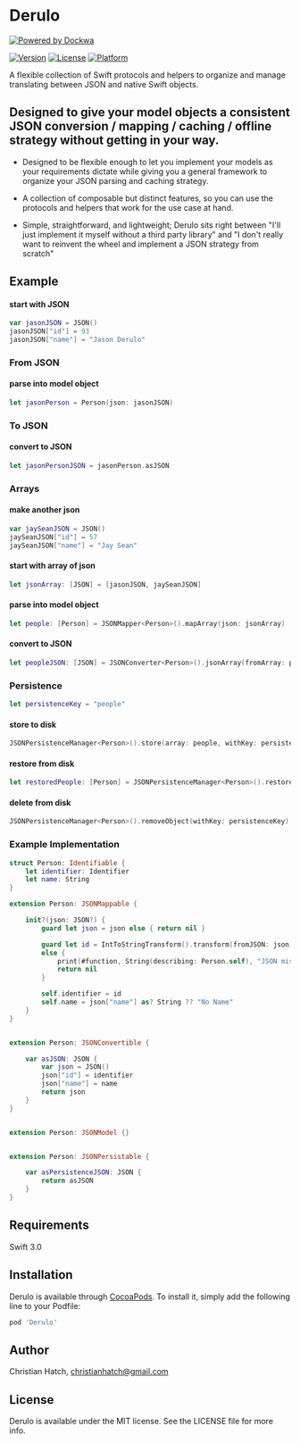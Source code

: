 # Derulo
[![Powered by Dockwa](https://raw.githubusercontent.com/dockwa/openpixel/dockwa/by-dockwa.png)](https://engineering.dockwa.com/)

[![Version](https://img.shields.io/cocoapods/v/Derulo.svg?style=flat)](http://cocoapods.org/pods/Derulo)
[![License](https://img.shields.io/cocoapods/l/Derulo.svg?style=flat)](http://cocoapods.org/pods/Derulo)
[![Platform](https://img.shields.io/cocoapods/p/Derulo.svg?style=flat)](http://cocoapods.org/pods/Derulo)

A flexible collection of Swift protocols and helpers to organize and manage translating between JSON and native Swift objects.


## Designed to give your model objects a consistent JSON conversion / mapping / caching / offline strategy without getting in your way.

* Designed to be flexible enough to let you implement your models as your requirements dictate while giving you a general framework to organize your JSON parsing and caching strategy.

* A collection of composable but distinct features, so you can use the protocols and helpers that work for the use case at hand.
  
* Simple, straightforward, and lightweight; Derulo sits right between "I'll just implement it myself without a third party library" and "I don't really want to reinvent the wheel and implement a JSON strategy from scratch"




## Example

#### start with JSON

```swift
var jasonJSON = JSON()
jasonJSON["id"] = 93
jasonJSON["name"] = "Jason Derulo"
```


### From JSON

#### parse into model object
```swift
let jasonPerson = Person(json: jasonJSON)
```

### To JSON

#### convert to JSON
```swift
let jasonPersonJSON = jasonPerson.asJSON
```


### Arrays


#### make another json
```swift
var jaySeanJSON = JSON()
jaySeanJSON["id"] = 57
jaySeanJSON["name"] = "Jay Sean"
```

#### start with array of json
```swift
let jsonArray: [JSON] = [jasonJSON, jaySeanJSON]
```

#### parse into model object
```swift
let people: [Person] = JSONMapper<Person>().mapArray(json: jsonArray)
```

#### convert to JSON
```swift
let peopleJSON: [JSON] = JSONConverter<Person>().jsonArray(fromArray: people)
```


### Persistence

```swift
let persistenceKey = "people"
```

#### store to disk
```swift
JSONPersistenceManager<Person>().store(array: people, withKey: persistenceKey)
```

#### restore from disk
```swift
let restoredPeople: [Person] = JSONPersistenceManager<Person>().restoreArray(withKey: persistenceKey)
```

#### delete from disk
```swift
JSONPersistenceManager<Person>().removeObject(withKey: persistenceKey)
```



### Example Implementation

```swift
struct Person: Identifiable {
    let identifier: Identifier
    let name: String
}

extension Person: JSONMappable {

    init?(json: JSON?) {
        guard let json = json else { return nil }

        guard let id = IntToStringTransform().transform(fromJSON: json["id"])
        else {
            print(#function, String(describing: Person.self), "JSON missing required properties")
            return nil
        }

        self.identifier = id
        self.name = json["name"] as? String ?? "No Name"
    }
}


extension Person: JSONConvertible {

    var asJSON: JSON {
        var json = JSON()
        json["id"] = identifier
        json["name"] = name
        return json
    }
}


extension Person: JSONModel {}


extension Person: JSONPersistable {

    var asPersistenceJSON: JSON {
        return asJSON
    }
}
```


## Requirements

Swift 3.0

## Installation

Derulo is available through [CocoaPods](http://cocoapods.org). To install
it, simply add the following line to your Podfile:

```ruby
pod 'Derulo'
```

## Author

Christian Hatch, christianhatch@gmail.com

## License

Derulo is available under the MIT license. See the LICENSE file for more info.
